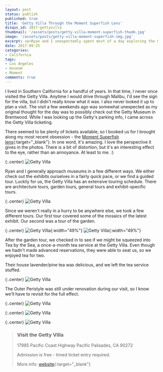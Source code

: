```yaml
---
layout: post
status: publish
published: true
title: 'Getty Villa Through the Moment Superfish Lens'
disqus_id: 2017-gettyvilla
thumbnail: '/assets/posts/getty-villa-moment-superfish-thumb.jpg'
image: '/assets/posts/getty-villa-moment-superfish-img.jpg'
excerpt: <p>Ryan and I unexpectedly spent most of a day exploring the Getty Villa on a recent weekend trip to LA. I took my Moment Superfish lens along for the ride.</p>
date: 2017-09-25
categories:
- California
tags:
- Los Angeles
- museum
- Moment
comments: true
---
```

I lived in Southern California for a handful of years. In that time, I never once visited the Getty Villa. Anytime I would drive through Malibu, I'd see the sign for the villa, but I didn't really know what it was. I also never looked it up to plan a visit. The visit a few weekends ago was somewhat unexpected as my original thought for the day was to possibly check out the Getty Museum in Brentwood. While I was looking up the Getty's parking info, I came across the Getty Villa ticketing. 

There seemed to be plenty of tickets available, so I booked us for I brought along my most recent obsession - the [Moment Superfish lens](https://www.shopmoment.com/shop/new-superfish-lens){:target="_blank"}. In one word, it's amazing. I love the perspective it gives in the photos. There is a bit of distortion, but it's an interesting effect to the eye, rather than an annoyance. At least to me. :)

{:.center}
![Getty Villa]({{site.url}}/assets/posts/getty-villa-moment-superfish-01.jpg "Getty Villa - Inner Peristyle")

Ryan and I generally approach museums in a few different ways. We either check out the exhibits ourselves in a fairly quick pace, or we find a guided tour. Luckily for us, the Getty Villa has an extensive touring schedule. There are architecture tours, garden tours, general tours and exhibit-specific tours. 

{:.center}
![Getty Villa]({{site.url}}/assets/posts/getty-villa-moment-superfish-02.jpg "Getty Villa - Inner Peristyle")

Since we weren't really in a hurry to be anywhere else, we took a few different tours. Our first tour covered some of the mosaics of the latest exhibit. Our second was a tour of the garden.

{:.center}
![Getty Villa]({{site.url}}/assets/posts/getty-villa-moment-superfish-03.jpg "Getty Villa - fountain in East Garden"){:width="49%"} ![Getty Villa]({{site.url}}/assets/posts/getty-villa-moment-superfish-04.jpg "Getty Villa - fountain in East Garden"){:width="49%"}

After the garden tour, we checked in to see if we might be squeezed into Tea by the Sea, a once-a-month tea service at the Getty Villa. Even though we hadn't made advanced reservations, they were able to seat us, so we enjoyed tea for two. 

Their house lavender/pine tea was delicious, and we left the tea service stuffed.

{:.center}
![Getty Villa]({{site.url}}/assets/posts/getty-villa-moment-superfish-08.jpg "Getty Villa - Tea by the Sea")

The Outer Peristyle was still under renovation during our visit, so I know we'll have to revisit for the full effect. 

{:.center}
![Getty Villa]({{site.url}}/assets/posts/getty-villa-moment-superfish-05.jpg "Getty Villa - floor tiles")

{:.center}
![Getty Villa]({{site.url}}/assets/posts/getty-villa-moment-superfish-06.jpg "Getty Villa - walkway ceiling")

{:.center}
![Getty Villa]({{site.url}}/assets/posts/getty-villa-moment-superfish-07.jpg "Getty Villa - walkway ceiling")

>### Visit the Getty Villa
>
>17985 Pacific Coast Highway
>Pacific Palisades, CA 90272
>
>Admission is free - timed ticket entry required.
>
>More info: [website](http://www.getty.edu/visit/villa/plan/){:target="_blank"}

